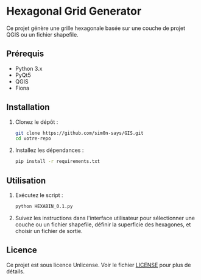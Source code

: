 # Hexagonal Grid Generator

Ce projet génère une grille hexagonale basée sur une couche de projet QGIS ou un fichier shapefile.

## Prérequis

- Python 3.x
- PyQt5
- QGIS
- Fiona

## Installation

1. Clonez le dépôt :
    ```bash
    git clone https://github.com/sim0n-says/GIS.git
    cd votre-repo
    ```

2. Installez les dépendances :
    ```bash
    pip install -r requirements.txt
    ```

## Utilisation

1. Exécutez le script :
    ```bash
    python HEXABIN_0.1.py
    ```

2. Suivez les instructions dans l'interface utilisateur pour sélectionner une couche ou un fichier shapefile, définir la superficie des hexagones, et choisir un fichier de sortie.

## Licence

Ce projet est sous licence Unlicense. Voir le fichier [LICENSE](LICENSE) pour plus de détails.
